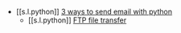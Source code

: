 

-  [[s.l.python]] [3 ways to send email with python](https://www.courier.com/blog/three-ways-to-send-emails-using-python-with-code-tutorials)
   -  [[s.l.python]] [FTP file transfer](https://medium.com/geekculture/build-your-own-file-transfer-app-using-python-within-5-minutes-56adffc7906b)
   

